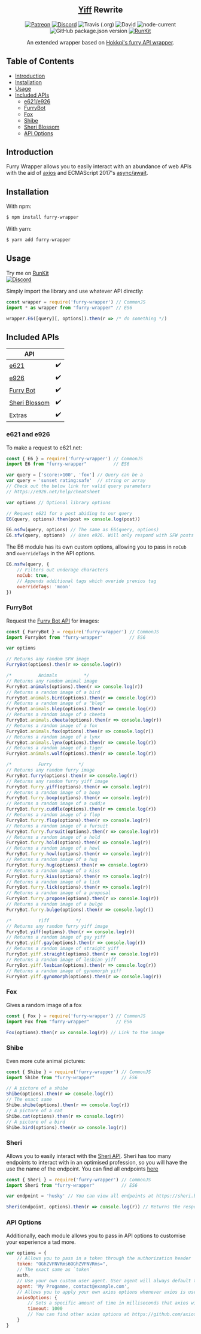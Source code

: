 <h2 align="center"><a href="https://npmjs.com/package/yiff">Yiff</a> Rewrite</h2>

<p align="center">
<a href="https://patreon.com/yeen"><img alt="Patreon" src="https://img.shields.io/badge/patreon-donate?color=F77F6F&labelColor=F96854&logo=patreon&logoColor=ffffff"></a>
<a href="https://discord.gg/eazpsZNrRk"><img alt="Discord" src="https://img.shields.io/discord/368557500884189186?color=7389D8&labelColor=6A7EC2&logo=discord&logoColor=ffffff"></a>
<img alt="Travis (.org)" src="https://img.shields.io/travis/MrGriefs/furry-wrapper">
<img alt="David" src="https://img.shields.io/david/MrGriefs/furry-wrapper">
<img alt="node-current" src="https://img.shields.io/node/v/furry-wrapper">
<img alt="GitHub package.json version" src="https://img.shields.io/github/package-json/v/MrGriefs/furry-wrapper">
<a href="https://npm.runkit.com/furry-wrapper"><img alt="RunKit" src="https://img.shields.io/badge/Run-Kit-red"></a>
</p>
<p align="center">An extended wrapper based on <a href="https://github.com/hokkqi/yiff">Hokkqi's furry API wrapper</a>.</p>

## Table of Contents

- [Introduction](#introduction)
- [Installation](#installation)
- [Usage](#usage)
- [Included APIs](#included-apis)
  - [e621/e926](#e621-and-e926)
  - [FurryBot](#furrybot)
  - [Fox](#fox)
  - [Shibe](#shibe)
  - [Sheri Blossom](#sheri)
  - [API Options](#api-options)

## Introduction

Furry Wrapper allows you to easily interact with an abundance of web APIs with the aid of [axios](https://npmjs.org/package/axios) and ECMAScript 2017's [async/await](https://developer.mozilla.org/en-US/docs/Learn/JavaScript/Asynchronous/Async_await).

## Installation

With npm:  

```bash
$ npm install furry-wrapper
```

With yarn:  

```bash
$ yarn add furry-wrapper
```

## Usage

Try me on [RunKit](https://npm.runkit.com/furry-wrapper)  
<a href="https://discord.gg/eazpsZNrRk" target="_blank"><img alt="Discord" src="https://img.shields.io/discord/368557500884189186?color=7389D8&labelColor=6A7EC2&logo=discord&logoColor=ffffff"></a>  

Simply import the library and use whatever API directly:

```javascript
const wrapper = require('furry-wrapper') // CommonJS
import * as wrapper from "furry-wrapper" // ES6

wrapper.E6([query][, options]).then(r => /* do something */)
```

## Included APIs

| API                                    |   |
|----------------------------------------|---|
| [e621](https://e621.net)               | ✔️ |
| [e926](https://e926.net)               | ✔️ |
| [Furry Bot](https://yiff.rest)         | ✔️ |
| [Sheri Blossom](https://sheri.bot/api) | ✔️ |
| Extras                                 | ✔️ |

### e621 and e926

To make a request to e621.net:

```javascript
const { E6 } = require('furry-wrapper') // CommonJS
import E6 from "furry-wrapper"          // ES6

var query = ['score:>100', 'fox'] // Query can be a
var query = 'sunset rating:safe'  // string or array
// Check out the below link for valid query parameters
// https://e926.net/help/cheatsheet

var options // Optional library options

// Request e621 for a post abiding to our query
E6(query, options).then(post => console.log(post))

E6.nsfw(query, options) // The same as E6(query, options)
E6.sfw(query, options)  // Uses e926. Will only respond with SFW posts
```

The E6 module has its own custom options, allowing you to pass in `noCub` and `overrideTags` in the API options.

```javascript
E6.nsfw(query, {
    // Filters out underage characters
    noCub: true,
    // Appends additional tags which overide previos tag
    overrideTags: 'moon'
})
```

### FurryBot

Request the [Furry Bot API](https://yiff.rest) for images:

```javascript
const { FurryBot } = require('furry-wrapper') // CommonJS
import FurryBot from "furry-wrapper"          // ES6

var options

// Returns any random SFW image
FurryBot(options).then(r => console.log(r))

/*          Animals          */
// Returns any random animal image
FurryBot.animals(options).then(r => console.log(r))
// Returns a random image of a bird
FurryBot.animals.bird(options).then(r => console.log(r))
// Returns a random image of a "blep"
FurryBot.animals.blep(options).then(r => console.log(r))
// Returns a random image of a cheeta
FurryBot.animals.cheeta(options).then(r => console.log(r))
// Returns a random image of a fox
FurryBot.animals.fox(options).then(r => console.log(r))
// Returns a random image of a lynx
FurryBot.animals.lynx(options).then(r => console.log(r))
// Returns a random image of a tiger
FurryBot.animals.wolf(options).then(r => console.log(r))

/*          Furry          */
// Returns any random furry image
FurryBot.furry(options).then(r => console.log(r))
// Returns any random furry yiff image
FurryBot.furry.yiff(options).then(r => console.log(r))
// Returns a random image of a boop
FurryBot.furry.boop(options).then(r => console.log(r))
// Returns a random image of a cudd;e
FurryBot.furry.cuddle(options).then(r => console.log(r))
// Returns a random image of a flop
FurryBot.furry.flop(options).then(r => console.log(r))
// Returns a random image of a fursuit
FurryBot.furry.fursuit(options).then(r => console.log(r))
// Returns a random image of a hold
FurryBot.furry.hold(options).then(r => console.log(r))
// Returns a random image of a howl
FurryBot.furry.howl(options).then(r => console.log(r))
// Returns a random image of a hug
FurryBot.furry.hug(options).then(r => console.log(r))
// Returns a random image of a kiss
FurryBot.furry.kiss(options).then(r => console.log(r))
// Returns a random image of a lick
FurryBot.furry.lick(options).then(r => console.log(r))
// Returns a random image of a proposal
FurryBot.furry.propose(options).then(r => console.log(r))
// Returns a random image of a bulge
FurryBot.furry.bulge(options).then(r => console.log(r))

/*          Yiff          */
// Returns any random furry yiff image
FurryBot.yiff(options).then(r => console.log(r))
// Returns a random image of gay yiff
FurryBot.yiff.gay(options).then(r => console.log(r))
// Returns a random image of straight yiff
FurryBot.yiff.straight(options).then(r => console.log(r))
// Returns a random image of lesbian yiff
FurryBot.yiff.lesbian(options).then(r => console.log(r))
// Returns a random image of gynomorph yiff
FurryBot.yiff.gynomorph(options).then(r => console.log(r))
```

### Fox

Gives a random image of a fox

```javascript
const { Fox } = require('furry-wrapper') // CommonJS
import Fox from "furry-wrapper"          // ES6

Fox(options).then(r => console.log(r)) // Link to the image
```

### Shibe

Even more cute animal pictures:

```javascript
const { Shibe } = require('furry-wrapper') // CommonJS
import Shibe from "furry-wrapper"          // ES6

// A picture of a shibe
Shibe(options).then(r => console.log(r))
// The exact same
Shibe.shibe(options).then(r => console.log(r))
// A picture of a cat
Shibe.cat(options).then(r => console.log(r))
// A picture of a bird
Shibe.bird(options).then(r => console.log(r))
```

### Sheri

Allows you to easily interact with the [Sheri API](https://sheri.bot/api).
Sheri has too many endpoints to interact with in an optimised profession, so you will have the use the name of the endpoint.
You can find all endpoints [here](https://sheri.bot/api/urls)

```javascript
const { Sheri } = require('furry-wrapper') // CommonJS
import Sheri from "furry-wrapper"          // ES6

var endpoint = 'husky' // You can view all endpoints at https://sheri.bot/api/urls

Sheri(endpoint, options).then(r => console.log(r)) // Returns the response
```

### API Options

Additionally, each module allows you to pass in API options to customise your experience a tad more.

```javascript
var options = {
    // Allows you to pass in a token through the authorization header
    token: "OGhZVFNVRms6OGhZVFNVRms=",
    // The exact same as `token`
    auth,
    // Use your own custom user agent. User agent will always default to your Node.js version and OS name if no agent is provided
    agent: 'My Progamme, contact@example.com',
    // Allows you to apply your own axios options whenever axios is used.
    axiosOptions: {
        // Sets a specific amount of time in milliseconds that axios will wait until the requested server responds.
        timeout: 1000 
        // You can find other axios options at https://github.com/axios/axios#request-config
    }
}
```
